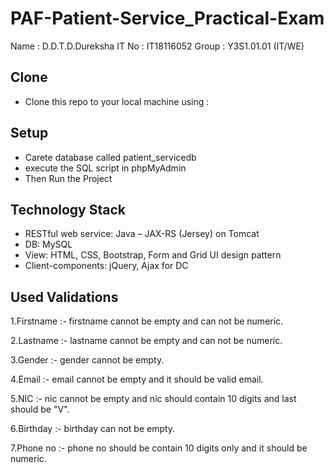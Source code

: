 # PAF-Patient-Service_Practical-Exam

Name  : D.D.T.D.Dureksha
IT No : IT18116052
Group : Y3S1.01.01 (IT/WE)

Clone
------
+ Clone this repo to your local machine using : 

Setup
-------
+ Carete database called patient_servicedb 
+ execute the SQL script in phpMyAdmin
+ Then Run the Project


Technology Stack
-----------------
* RESTful web service: Java – JAX-RS (Jersey) on Tomcat
* DB: MySQL
* View: HTML, CSS, Bootstrap, Form and Grid UI design pattern
* Client-components: jQuery, Ajax for DC


Used Validations
-----------------

1.Firstname :- firstname cannot be empty and can not be numeric.

2.Lastname  :- lastname cannot be empty and can not be numeric.

3.Gender    :- gender cannot be empty.

4.Email     :- email cannot be empty and it should be valid email.

5.NIC       :- nic cannot be empty and nic should contain 10 digits and last should be "V".

6.Birthday  :- birthday can not be empty.

7.Phone no  :- phone no should be contain 10 digits only and it should be numeric.
